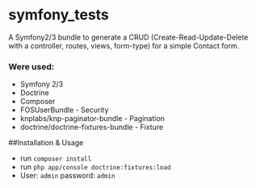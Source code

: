 symfony_tests
=============

A Symfony2/3 bundle to generate a CRUD (Create-Read-Update-Delete with a controller, routes, views, form-type) for a simple Contact form.

### Were used:

- Symfony 2/3
- Doctrine
- Composer
- FOSUserBundle - Security
- knplabs/knp-paginator-bundle - Pagination
- doctrine/doctrine-fixtures-bundle - Fixture

##Installation & Usage

* run ``` composer install ```
* run ``` php app/console doctrine:fixtures:load ```
* User: ``` admin ``` password: ``` admin ```


